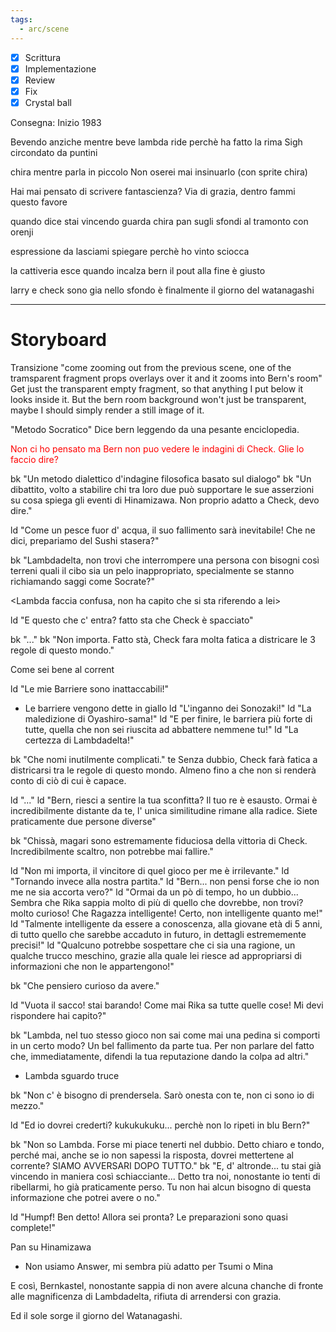```yaml
---
tags:
  - arc/scene
---
```

- [x] Scrittura
- [x] Implementazione
- [x] Review
- [x] Fix
- [x] Crystal ball

Consegna: Inizio 1983

Bevendo anziche mentre beve
lambda ride perchè ha fatto la rima
Sigh circondato da puntini

chira mentre parla in piccolo
Non oserei mai insinuarlo (con sprite chira)

Hai mai pensato di scrivere fantascienza?
Via di grazia, dentro fammi questo favore

quando dice stai vincendo guarda chira
pan sugli sfondi al tramonto con orenji 

espressione da lasciami spiegare perchè ho vinto sciocca

la cattiveria esce quando incalza bern
il pout alla fine è giusto

larry e check sono gia nello sfondo
è finalmente il giorno del watanagashi

---

# Storyboard

Transizione
"come zooming out from the previous scene, one of the tramsparent fragment props overlays over it and it zooms into Bern's room"
Get just the transparent empty fragment, so that anything I put below it looks inside it.
But the bern room background won't just be transparent, maybe I should simply render a still image of it.

"Metodo Socratico"
Dice bern leggendo da una pesante enciclopedia.

<font color="#ff0000">Non ci ho pensato ma Bern non puo vedere le indagini di Check. Glie lo faccio dire?</font>


bk "Un metodo dialettico d'indagine filosofica basato sul dialogo"
bk "Un dibattito, volto a stabilire chi tra loro due può supportare le sue asserzioni su cosa spiega gli eventi di Hinamizawa. Non proprio adatto a Check, devo dire."

ld "Come un pesce fuor d' acqua, il suo fallimento sarà inevitabile! Che ne dici, prepariamo del Sushi stasera?"

bk "Lambdadelta, non trovi che interrompere una persona con bisogni così terreni quali il cibo sia un pelo inappropriato, specialmente se stanno richiamando saggi come Socrate?"

<Lambda faccia confusa, non ha capito che si sta riferendo a lei>

ld "E questo che c' entra? fatto sta che Check è spacciato"

bk "..."
bk "Non importa. Fatto stà, Check fara molta fatica a districare le 3 regole di questo mondo."

Come sei bene al corrent

ld "Le mie Barriere sono inattaccabili!"


- Le barriere vengono dette in giallo
ld "L'inganno dei Sonozaki!"
ld "La maledizione di Oyashiro-sama!"
ld "E per finire, le barriera più forte di tutte, quella che non sei riuscita ad abbattere nemmene tu!"
ld "La certezza di Lambdadelta!"

bk "Che nomi inutilmente complicati."
te
Senza dubbio, Check farà fatica a districarsi tra le regole di questo mondo. Almeno fino a che non si renderà conto di ciò di cui è capace.

ld "..."
ld "Bern, riesci a sentire la tua sconfitta? Il tuo re è esausto. Ormai è incredibilmente distante da te, l' unica similitudine rimane alla radice. Siete praticamente due persone diverse"

bk "Chissà, magari sono estremamente fiduciosa della vittoria di Check. Incredibilmente scaltro, non potrebbe mai fallire."

ld "Non mi importa, il vincitore di quel gioco per me è irrilevante."
ld "Tornando invece alla nostra partita."
ld "Bern... non pensi forse che io non me ne sia accorta vero?"
ld "Ormai da un pò di tempo, ho un dubbio... Sembra che Rika sappia molto di più di quello che dovrebbe, non trovi? molto curioso! Che Ragazza intelligente! Certo, non intelligente quanto me!"
ld "Talmente intelligente da essere a conoscenza, alla giovane età di 5 anni, di tutto quello che sarebbe accaduto in futuro, in dettagli estrememente precisi!"
ld "Qualcuno potrebbe sospettare che ci sia una ragione, un qualche trucco meschino, grazie alla quale lei riesce ad appropriarsi di informazioni che non le appartengono!"

bk "Che pensiero curioso da avere."

ld "Vuota il sacco! stai barando! Come mai Rika sa tutte quelle cose! Mi devi rispondere hai capito?"

bk "Lambda, nel tuo stesso gioco non sai come mai una pedina si comporti in un certo modo? Un bel fallimento da parte tua. Per non parlare del fatto che, immediatamente, difendi la tua reputazione dando la colpa ad altri."

- Lambda sguardo truce

bk "Non c' è bisogno di prendersela. Sarò onesta con te, non ci sono io di mezzo."

ld "Ed io dovrei crederti? kukukukuku... perchè non lo ripeti in blu Bern?"

bk "Non so Lambda. Forse mi piace tenerti nel dubbio. Detto chiaro e tondo, perché mai, anche se io non sapessi la risposta, dovrei mettertene al corrente? SIAMO AVVERSARI DOPO TUTTO."
bk "E, d' altronde... tu stai già vincendo in maniera così schiacciante... Detto tra noi, nonostante io tenti di ribellarmi, ho già praticamente perso. Tu non hai alcun bisogno di questa informazione che potrei avere o no."

ld "Humpf! Ben detto! Allora sei pronta? Le preparazioni sono quasi complete!"

Pan su Hinamizawa

- Non usiamo Answer, mi sembra più adatto per Tsumi o Mina

E così, Bernkastel, nonostante sappia di non avere alcuna chanche di fronte alle magnificenza di Lambdadelta, rifiuta di arrendersi con grazia.

Ed il sole sorge il giorno del Watanagashi.





